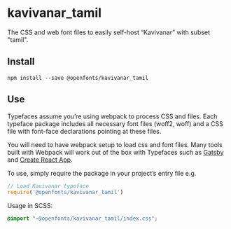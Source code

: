 
# kavivanar_tamil

The CSS and web font files to easily self-host “Kavivanar” with subset "tamil".

## Install

`npm install --save @openfonts/kavivanar_tamil`

## Use

Typefaces assume you’re using webpack to process CSS and files. Each typeface
package includes all necessary font files (woff2, woff) and a CSS file with
font-face declarations pointing at these files.

You will need to have webpack setup to load css and font files. Many tools built
with Webpack will work out of the box with Typefaces such as [Gatsby](https://github.com/gatsbyjs/gatsby)
and [Create React App](https://github.com/facebookincubator/create-react-app).

To use, simply require the package in your project’s entry file e.g.

```javascript
// Load Kavivanar typeface
require('@openfonts/kavivanar_tamil')
```

Usage in SCSS:
```scss
@import "~@openfonts/kavivanar_tamil/index.css";
```

